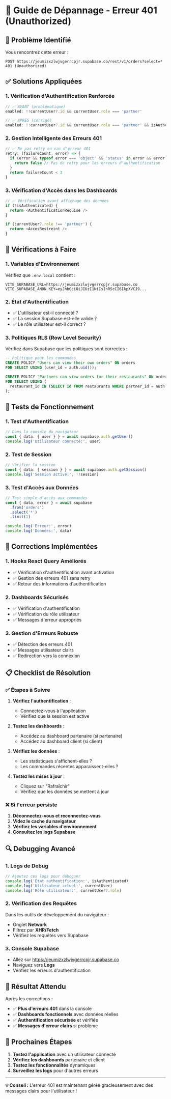 # 🔐 Guide de Dépannage - Erreur 401 (Unauthorized)

## 🚨 **Problème Identifié**

Vous rencontrez cette erreur :
```
POST https://jeumizxzlwjvgerrcpjr.supabase.co/rest/v1/orders?select=* 401 (Unauthorized)
```

## ✅ **Solutions Appliquées**

### 1. **Vérification d'Authentification Renforcée**
```typescript
// ✅ AVANT (problématique)
enabled: !!currentUser?.id && currentUser.role === 'partner'

// ✅ APRÈS (corrigé)
enabled: !!currentUser?.id && currentUser.role === 'partner' && isAuthenticated
```

### 2. **Gestion Intelligente des Erreurs 401**
```typescript
// ✅ Ne pas retry en cas d'erreur 401
retry: (failureCount, error) => {
  if (error && typeof error === 'object' && 'status' in error && error.status === 401) {
    return false // Pas de retry pour les erreurs d'authentification
  }
  return failureCount < 3
}
```

### 3. **Vérification d'Accès dans les Dashboards**
```typescript
// ✅ Vérification avant affichage des données
if (!isAuthenticated) {
  return <AuthentificationRequise />
}

if (currentUser?.role !== 'partner') {
  return <AccesRestreint />
}
```

## 🔧 **Vérifications à Faire**

### 1. **Variables d'Environnement**
Vérifiez que `.env.local` contient :
```env
VITE_SUPABASE_URL=https://jeumizxzlwjvgerrcpjr.supabase.co
VITE_SUPABASE_ANON_KEY=eyJhbGciOiJIUzI1NiIsInR5cCI6IkpXVCJ9...
```

### 2. **État d'Authentification**
- ✅ L'utilisateur est-il connecté ?
- ✅ La session Supabase est-elle valide ?
- ✅ Le rôle utilisateur est-il correct ?

### 3. **Politiques RLS (Row Level Security)**
Vérifiez dans Supabase que les politiques sont correctes :
```sql
-- Politique pour les commandes
CREATE POLICY "Users can view their own orders" ON orders 
FOR SELECT USING (user_id = auth.uid());

CREATE POLICY "Partners can view orders for their restaurants" ON orders 
FOR SELECT USING (
  restaurant_id IN (SELECT id FROM restaurants WHERE partner_id = auth.uid())
);
```

## 🧪 **Tests de Fonctionnement**

### 1. **Test d'Authentification**
```typescript
// Dans la console du navigateur
const { data: { user } } = await supabase.auth.getUser()
console.log('Utilisateur connecté:', user)
```

### 2. **Test de Session**
```typescript
// Vérifier la session
const { data: { session } } = await supabase.auth.getSession()
console.log('Session active:', !!session)
```

### 3. **Test d'Accès aux Données**
```typescript
// Test simple d'accès aux commandes
const { data, error } = await supabase
  .from('orders')
  .select('*')
  .limit(1)

console.log('Erreur:', error)
console.log('Données:', data)
```

## 🚀 **Corrections Implémentées**

### 1. **Hooks React Query Améliorés**
- ✅ Vérification d'authentification avant activation
- ✅ Gestion des erreurs 401 sans retry
- ✅ Retour des informations d'authentification

### 2. **Dashboards Sécurisés**
- ✅ Vérification d'authentification
- ✅ Vérification du rôle utilisateur
- ✅ Messages d'erreur appropriés

### 3. **Gestion d'Erreurs Robuste**
- ✅ Détection des erreurs 401
- ✅ Messages utilisateur clairs
- ✅ Redirection vers la connexion

## 📋 **Checklist de Résolution**

### ✅ **Étapes à Suivre**

1. **Vérifiez l'authentification** :
   - Connectez-vous à l'application
   - Vérifiez que la session est active

2. **Testez les dashboards** :
   - Accédez au dashboard partenaire (si partenaire)
   - Accédez au dashboard client (si client)

3. **Vérifiez les données** :
   - Les statistiques s'affichent-elles ?
   - Les commandes récentes apparaissent-elles ?

4. **Testez les mises à jour** :
   - Cliquez sur "Rafraîchir"
   - Vérifiez que les données se mettent à jour

### ❌ **Si l'erreur persiste**

1. **Déconnectez-vous et reconnectez-vous**
2. **Videz le cache du navigateur**
3. **Vérifiez les variables d'environnement**
4. **Consultez les logs Supabase**

## 🔍 **Debugging Avancé**

### 1. **Logs de Debug**
```typescript
// Ajoutez ces logs pour déboguer
console.log('État authentification:', isAuthenticated)
console.log('Utilisateur actuel:', currentUser)
console.log('Rôle utilisateur:', currentUser?.role)
```

### 2. **Vérification des Requêtes**
Dans les outils de développement du navigateur :
- Onglet **Network**
- Filtrez par **XHR/Fetch**
- Vérifiez les requêtes vers Supabase

### 3. **Console Supabase**
- Allez sur https://jeumizxzlwjvgerrcpjr.supabase.co
- Naviguez vers **Logs**
- Vérifiez les erreurs d'authentification

## 🎯 **Résultat Attendu**

Après les corrections :
- ✅ **Plus d'erreurs 401** dans la console
- ✅ **Dashboards fonctionnels** avec données réelles
- ✅ **Authentification sécurisée** et vérifiée
- ✅ **Messages d'erreur clairs** si problème

## 🚀 **Prochaines Étapes**

1. **Testez l'application** avec un utilisateur connecté
2. **Vérifiez les dashboards** partenaire et client
3. **Testez les fonctionnalités** dynamiques
4. **Surveillez les logs** pour d'autres erreurs

---

**💡 Conseil :** L'erreur 401 est maintenant gérée gracieusement avec des messages clairs pour l'utilisateur ! 